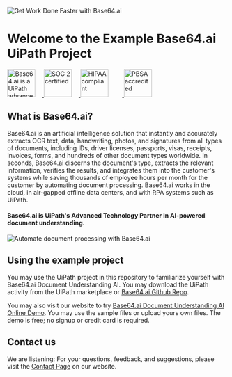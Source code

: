 ![Get Work Done Faster with Base64.ai](https://base64.ai/static/images/thumbnail.png)

# Welcome to the Example Base64.ai UiPath Project

<a href="https://base64.ai/solutions/uipath-rpa">
<img src="https://base64.ai/static/content/partners/uipath.png" style="height: 4rem; margin: 0 1rem 0 0;" alt="Base64.ai is a UiPath advanced technology partner">
</a>
<a href="https://base64.ai/compliance">
<img src="https://base64.ai/static/content/partners/soc-2-type-1-certified.png" style="height: 4rem; margin: 0 1rem 0 0;" alt="SOC 2 certified">
<img src="https://base64.ai/static/content/partners/hipaa-certified.png" style="height: 4rem; margin: 0 2rem 0 0;" alt="HIPAA compliant">
<img src="https://base64.ai/static/content/partners/pbsa.png" style="height: 4rem; margin: 0 1rem 0 0;" alt="PBSA accredited">
</a>

## What is Base64.ai?

Base64.ai is an artificial intelligence solution that instantly and accurately extracts OCR text, data, handwriting,
photos, and signatures from all types of documents, including IDs, driver licenses, passports, visas, receipts,
invoices, forms, and hundreds of other document types worldwide. In seconds, Base64.ai discerns the document's type,
extracts the relevant information, verifies the results, and integrates them into the customer's systems while saving
thousands of employee hours per month for the customer by automating document processing. Base64.ai works in the cloud,
in air-gapped offline data centers, and with RPA systems such as UiPath.

#### Base64.ai is UiPath's Advanced Technology Partner in AI-powered document understanding.

![Automate document processing with Base64.ai](https://i.imgur.com/jboPOr2.gif)

## Using the example project

You may use the UiPath project in this repository to familiarize yourself with Base64.ai Document Understanding AI. You
may download the UiPath activity from the UiPath marketplace
or [Base64.ai Github Repo](https://github.com/orgs/base64ai/packages).

You may also visit our website to
try [Base64.ai Document Understanding AI Online Demo](https://base64.ai/demo/document-processing). You may use the
sample files or upload yours own files. The demo is free; no signup or credit card is required.

## Contact us

We are listening: For your questions, feedback, and suggestions, please visit
the [Contact Page](https://base64.ai/contact) on our website.
